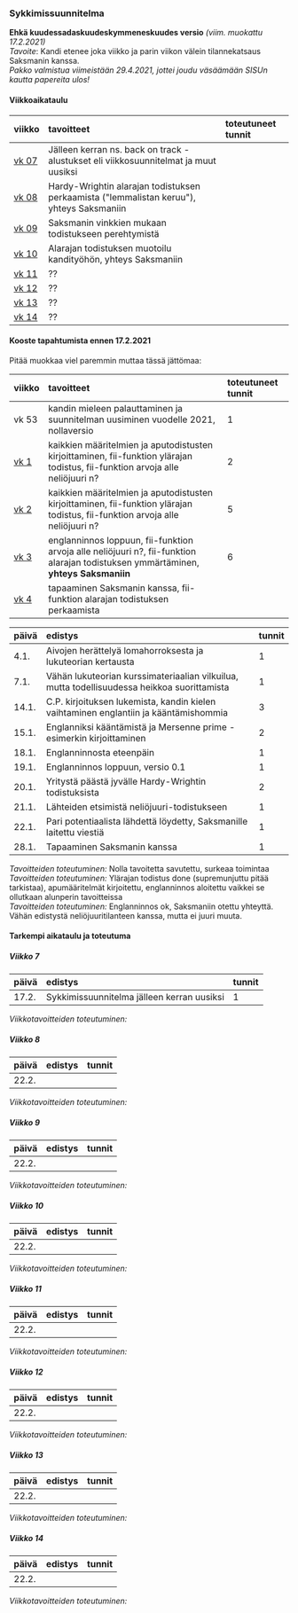 ### Sykkimissuunnitelma

**Ehkä kuudessadaskuudeskymmeneskuudes versio** *(viim. muokattu 17.2.2021)*  
*Tavoite*: Kandi etenee joka viikko ja parin viikon välein tilannekatsaus Saksmanin kanssa.  
*Pakko valmistua viimeistään 29.4.2021, jottei joudu väsäämään SISUn kautta papereita ulos!*

#### Viikkoaikataulu

| viikko | tavoitteet | toteutuneet tunnit |
| :------| :----------| :------|
| [vk 07](#Viikko-7) | Jälleen kerran ns. back on track -alustukset eli viikkosuunnitelmat ja muut uusiksi | |
| [vk 08](#Viikko-8) | Hardy-Wrightin alarajan todistuksen perkaamista ("lemmalistan keruu"), yhteys Saksmaniin | |
| [vk 09](#Viikko-9) | Saksmanin vinkkien mukaan todistukseen perehtymistä | |
| [vk 10](#Viikko-10) | Alarajan todistuksen muotoilu kandityöhön, yhteys Saksmaniin | |
| [vk 11](#Viikko-11) | ?? | |
| [vk 12](#Viikko-12) | ?? | |
| [vk 13](#Viikko-13) | ?? | |
| [vk 14](#Viikko-14) | ?? | |

#### Kooste tapahtumista ennen 17.2.2021

Pitää muokkaa viel paremmin muttaa tässä jättömaa:

| viikko | tavoitteet | toteutuneet tunnit |
| :------| :----------| :------|
| vk 53 | kandin mieleen palauttaminen ja suunnitelman uusiminen vuodelle 2021, nollaversio | 1 |
| [vk 1](#Viikko-1) | kaikkien määritelmien ja aputodistusten kirjoittaminen, fii-funktion ylärajan todistus, fii-funktion arvoja alle neliöjuuri n? | 2 |
| [vk 2](#Viikko-2) | kaikkien määritelmien ja aputodistusten kirjoittaminen, fii-funktion ylärajan todistus, fii-funktion arvoja alle neliöjuuri n? | 5 |
| [vk 3](#Viikko-3) | englanninnos loppuun, fii-funktion arvoja alle neliöjuuri n?, fii-funktion alarajan todistuksen ymmärtäminen, **yhteys Saksmaniin** | 6 |
| [vk 4](#Viikko-4) | tapaaminen Saksmanin kanssa, fii-funktion alarajan todistuksen perkaamista |  |

| päivä | edistys | tunnit |
| :-----| :-------| :------|
| 4.1. | Aivojen herättelyä lomahorroksesta ja lukuteorian kertausta | 1 |
| 7.1. | Vähän lukuteorian kurssimateriaalian vilkuilua, mutta todellisuudessa heikkoa suorittamista | 1 |
| 14.1. | C.P. kirjoituksen lukemista, kandin kielen vaihtaminen englantiin ja kääntämishommia | 3 |
| 15.1. | Englanniksi kääntämistä ja Mersenne prime -esimerkin kirjoittaminen | 2 |
| 18.1. | Englanninnosta eteenpäin | 1 |
| 19.1. | Englanninnos loppuun, versio 0.1 | 1 |
| 20.1. | Yritystä päästä jyvälle Hardy-Wrightin todistuksista | 2 |
| 21.1. | Lähteiden etsimistä neliöjuuri-todistukseen | 1 |
| 22.1. | Pari potentiaalista lähdettä löydetty, Saksmanille laitettu viestiä | 1 |
| 28.1. | Tapaaminen Saksmanin kanssa | 1 |

*Tavoitteiden toteutuminen:* Nolla tavoitetta savutettu, surkeaa toimintaa  
*Tavoitteiden toteutuminen:* Ylärajan todistus done (supremunjuttu pitää tarkistaa), apumääritelmät kirjoitettu, englanninnos aloitettu vaikkei se ollutkaan alunperin tavoitteissa  
*Tavoitteiden toteutuminen:* Englanninnos ok, Saksmaniin otettu yhteyttä. Vähän edistystä neliöjuuritilanteen kanssa, mutta ei juuri muuta.  

#### Tarkempi aikataulu ja toteutuma

##### Viikko 7

| päivä | edistys | tunnit |
| :-----| :-------| :------|
| 17.2. | Sykkimissuunnitelma jälleen kerran uusiksi | 1 |

*Viikkotavoitteiden toteutuminen:*

##### Viikko 8

| päivä | edistys | tunnit |
| :-----| :-------| :------|
| 22.2. |  |  |

*Viikkotavoitteiden toteutuminen:*

##### Viikko 9

| päivä | edistys | tunnit |
| :-----| :-------| :------|
| 22.2. |  |  |

*Viikkotavoitteiden toteutuminen:*

##### Viikko 10

| päivä | edistys | tunnit |
| :-----| :-------| :------|
| 22.2. |  |  |

*Viikkotavoitteiden toteutuminen:*

##### Viikko 11

| päivä | edistys | tunnit |
| :-----| :-------| :------|
| 22.2. |  |  |

*Viikkotavoitteiden toteutuminen:*

##### Viikko 12

| päivä | edistys | tunnit |
| :-----| :-------| :------|
| 22.2. |  |  |

*Viikkotavoitteiden toteutuminen:*


##### Viikko 13

| päivä | edistys | tunnit |
| :-----| :-------| :------|
| 22.2. |  |  |

*Viikkotavoitteiden toteutuminen:*

##### Viikko 14

| päivä | edistys | tunnit |
| :-----| :-------| :------|
| 22.2. |  |  |

*Viikkotavoitteiden toteutuminen:*
